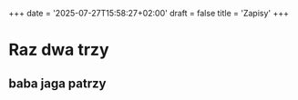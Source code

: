 +++
date = '2025-07-27T15:58:27+02:00'
draft = false
title = 'Zapisy'
+++

# Raz dwa trzy

## baba jaga patrzy
